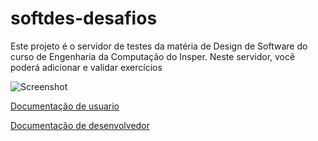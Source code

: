 # softdes-desafios

Este projeto é o servidor de testes da matéria de Design de Software do curso de Engenharia da Computação do Insper. Neste servidor, você poderá adicionar e validar exercícios

![Screenshot]()

[Documentação de usuario]()

[Documentação de desenvolvedor]()
